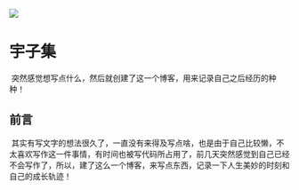 ![](https://api.travis-ci.org/MarksJin/marksjin.github.io.svg?branch=gh-pages)

# 宇子集

  突然感觉想写点什么，然后就创建了这一个博客，用来记录自己之后经历的种种！

## 前言

  其实有写文字的想法很久了，一直没有来得及写点啥，也是由于自己比较懒，不太喜欢写作这一件事情，有时间也被写代码所占用了，前几天突然感觉到自己已经不会写作了，所以，建了这么一个博客，来写点东西，记录一下人生美妙的时刻和自己的成长轨迹！
